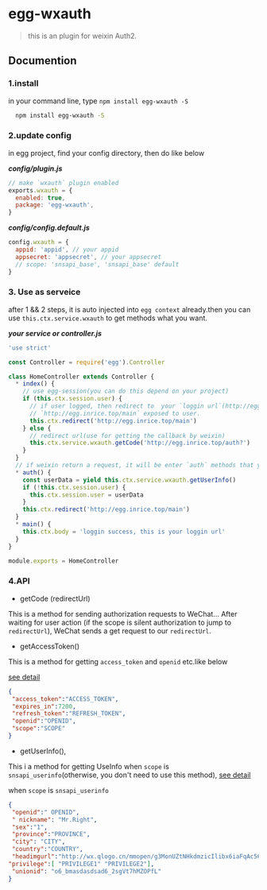 # egg-wxauth

> this is an plugin for weixin Auth2.

## Documention

### 1.install

in your command line, type `npm install egg-wxauth -S`

```bash
  npm install egg-wxauth -S
```

### 2.update config

in egg project, find your config directory, then do like below

***config/plugin.js*** 

```js
// make `wxauth` plugin enabled
exports.wxauth = {
  enabled: true,
  package: 'egg-wxauth',
}
```

***config/config.default.js***

```js
config.wxauth = {
  appid: 'appid', // your appid
  appsecret: 'appsecret', // your appsecret
  // scope: 'snsapi_base', 'snsapi_base' default
}
```

### 3. Use as serveice

after 1 && 2 steps, it is auto injected into `egg context` already.then you can use `this.ctx.service.wxauth` to get methods what you want.

***your service or controller.js***

```js
'use strict'

const Controller = require('egg').Controller

class HomeController extends Controller {
  * index() {
    // use egg-session(you can do this depend on your project)
    if (this.ctx.session.user) {
      // if user logged, then redirect to  your `loggin url`(http://egg.inrice.top/main)
      // `http://egg.inrice.top/main` exposed to user.
      this.ctx.redirect('http://egg.inrice.top/main')
    } else {
      // redirect url(use for getting the callback by weixin)
      this.ctx.service.wxauth.getCode('http://egg.inrice.top/auth?')
    }
  }
  // if weixin return a request, it will be enter `auth` methods that you defined.
  * auth() {
    const userData = yield this.ctx.service.wxauth.getUserInfo()
    if (!this.ctx.session.user) {
      this.ctx.session.user = userData
    }
    this.ctx.redirect('http://egg.inrice.top/main')
  }
  * main() {
    this.ctx.body = 'loggin success, this is your loggin url'
  }
}

module.exports = HomeController

```

### 4.API

- getCode (redirectUrl)

This is a method for sending authorization requests to WeChat... After waiting for user action (if the scope is silent authorization to jump to `redirectUrl`), WeChat sends a get request to our `redirectUrl`.

- getAccessToken()

This is a method for getting `access_token` and `openid` etc.like below

[see detail](https://mp.weixin.qq.com/wiki?t=resource/res_main&id=mp1421140842)

```json
{
 "access_token":"ACCESS_TOKEN",
 "expires_in":7200,
 "refresh_token":"REFRESH_TOKEN",
 "openid":"OPENID",
 "scope":"SCOPE"
}
```

- getUserInfo(),

This i a method for getting UseInfo when `scope` is `snsapi_userinfo`(otherwise, you don't need to use this method), [see detail](https://mp.weixin.qq.com/wiki?t=resource/res_main&id=mp1421140842)

when `scope` is `snsapi_userinfo`

```json
{
 "openid":" OPENID",
 " nickname": "Mr.Right",
 "sex":"1",
 "province":"PROVINCE",
 "city": "CITY",
 "country":"COUNTRY",
 "headimgurl":"http://wx.qlogo.cn/mmopen/g3MonUZtNHkdmzicIlibx6iaFqAc56vxLSUfpb6n5WKSYVY0ChQKkiaJSgQ1dZuTOgvLLrhJbERQQ4eMsv84eavHiaiceqxibJxCfHe/46",
"privilege":[ "PRIVILEGE1" "PRIVILEGE2"],
 "unionid": "o6_bmasdasdsad6_2sgVt7hMZOPfL"
}
```